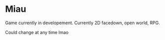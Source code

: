 # Miau

Game currently in developement.
Currently 2D facedown, open world, RPG.

Could change at any time lmao
